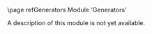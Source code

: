 \page refGenerators Module 'Generators'

A description of this module is not yet available.

<!-- doxy
This module contains the following submodules:

- \subpage refGeneratorsshareexternal

/doxy -->
